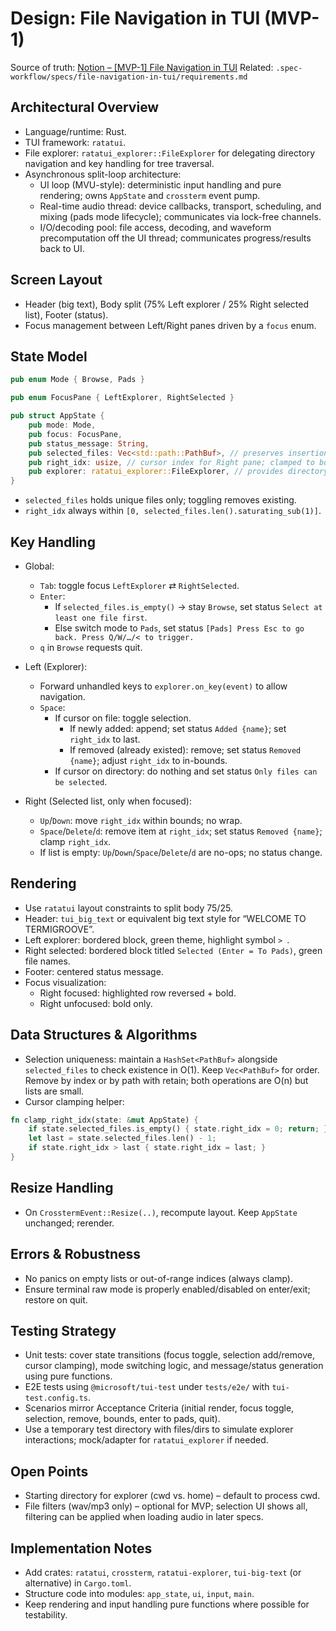 # Design: File Navigation in TUI (MVP-1)

Source of truth: [Notion – [MVP-1] File Navigation in TUI](https://www.notion.so/26f4150965e48031947af81bce71c4f3)
Related: `.spec-workflow/specs/file-navigation-in-tui/requirements.md`

## Architectural Overview
- Language/runtime: Rust.
- TUI framework: `ratatui`.
- File explorer: `ratatui_explorer::FileExplorer` for delegating directory navigation and key handling for tree traversal.
- Asynchronous split-loop architecture:
  - UI loop (MVU-style): deterministic input handling and pure rendering; owns `AppState` and `crossterm` event pump.
  - Real-time audio thread: device callbacks, transport, scheduling, and mixing (pads mode lifecycle); communicates via lock-free channels.
  - I/O/decoding pool: file access, decoding, and waveform precomputation off the UI thread; communicates progress/results back to UI.

## Screen Layout
- Header (big text), Body split (75% Left explorer / 25% Right selected list), Footer (status).
- Focus management between Left/Right panes driven by a `focus` enum.

## State Model
```rust
pub enum Mode { Browse, Pads }

pub enum FocusPane { LeftExplorer, RightSelected }

pub struct AppState {
    pub mode: Mode,
    pub focus: FocusPane,
    pub status_message: String,
    pub selected_files: Vec<std::path::PathBuf>, // preserves insertion order; names rendered only
    pub right_idx: usize, // cursor index for Right pane; clamped to bounds
    pub explorer: ratatui_explorer::FileExplorer, // provides directory navigation
}
```

- `selected_files` holds unique files only; toggling removes existing.
- `right_idx` always within `[0, selected_files.len().saturating_sub(1)]`.

## Key Handling
- Global:
  - `Tab`: toggle focus `LeftExplorer` ⇄ `RightSelected`.
  - `Enter`:
    - If `selected_files.is_empty()` → stay `Browse`, set status `Select at least one file first`.
    - Else switch mode to `Pads`, set status `[Pads] Press Esc to go back. Press Q/W/…/< to trigger.`
  - `q` in `Browse` requests quit.

- Left (Explorer):
  - Forward unhandled keys to `explorer.on_key(event)` to allow navigation.
  - `Space`:
    - If cursor on file: toggle selection.
      - If newly added: append; set status `Added {name}`; set `right_idx` to last.
      - If removed (already existed): remove; set status `Removed {name}`; adjust `right_idx` to in-bounds.
    - If cursor on directory: do nothing and set status `Only files can be selected`.

- Right (Selected list, only when focused):
  - `Up`/`Down`: move `right_idx` within bounds; no wrap.
  - `Space`/`Delete`/`d`: remove item at `right_idx`; set status `Removed {name}`; clamp `right_idx`.
  - If list is empty: `Up`/`Down`/`Space`/`Delete`/`d` are no-ops; no status change.

## Rendering
- Use `ratatui` layout constraints to split body 75/25.
- Header: `tui_big_text` or equivalent big text style for “WELCOME TO TERMIGROOVE”.
- Left explorer: bordered block, green theme, highlight symbol `> `.
- Right selected: bordered block titled `Selected (Enter = To Pads)`, green file names.
- Footer: centered status message.
- Focus visualization:
  - Right focused: highlighted row reversed + bold.
  - Right unfocused: bold only.

## Data Structures & Algorithms
- Selection uniqueness: maintain a `HashSet<PathBuf>` alongside `selected_files` to check existence in O(1). Keep `Vec<PathBuf>` for order. Remove by index or by path with retain; both operations are O(n) but lists are small.
- Cursor clamping helper:
```rust
fn clamp_right_idx(state: &mut AppState) {
    if state.selected_files.is_empty() { state.right_idx = 0; return; }
    let last = state.selected_files.len() - 1;
    if state.right_idx > last { state.right_idx = last; }
}
```

## Resize Handling
- On `CrosstermEvent::Resize(..)`, recompute layout. Keep `AppState` unchanged; rerender.

## Errors & Robustness
- No panics on empty lists or out-of-range indices (always clamp).
- Ensure terminal raw mode is properly enabled/disabled on enter/exit; restore on quit.

## Testing Strategy
- Unit tests: cover state transitions (focus toggle, selection add/remove, cursor clamping), mode switching logic, and message/status generation using pure functions.
- E2E tests using `@microsoft/tui-test` under `tests/e2e/` with `tui-test.config.ts`.
- Scenarios mirror Acceptance Criteria (initial render, focus toggle, selection, remove, bounds, enter to pads, quit).
- Use a temporary test directory with files/dirs to simulate explorer interactions; mock/adapter for `ratatui_explorer` if needed.

## Open Points
- Starting directory for explorer (cwd vs. home) – default to process cwd.
- File filters (wav/mp3 only) – optional for MVP; selection UI shows all, filtering can be applied when loading audio in later specs.

## Implementation Notes
- Add crates: `ratatui`, `crossterm`, `ratatui-explorer`, `tui-big-text` (or alternative) in `Cargo.toml`.
- Structure code into modules: `app_state`, `ui`, `input`, `main`.
- Keep rendering and input handling pure functions where possible for testability.
